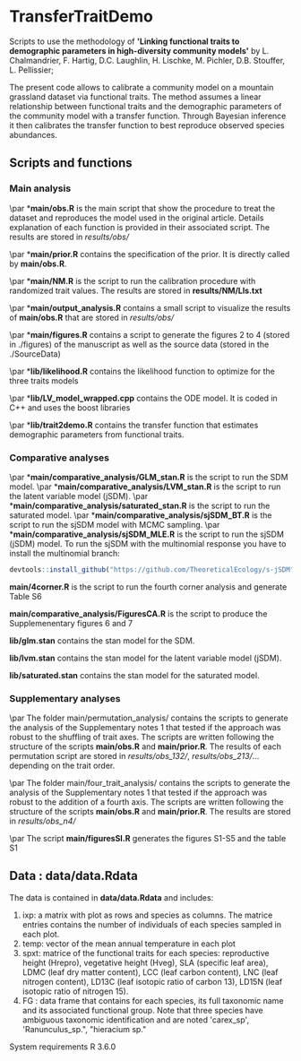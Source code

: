 # TransferTraitDemo
Scripts to use the methodology of **'Linking functional traits to demographic parameters in high-diversity community models'** by L. Chalmandrier, F. Hartig, D.C. Laughlin, H. Lischke, M. Pichler, D.B. Stouffer, L. Pellissier;


The present code allows to calibrate a community model on a mountain grassland dataset via functional traits. The method assumes a linear relationship between functional traits and the demographic parameters of the community model with a transfer function. Through Bayesian inference it then calibrates the transfer function to best reproduce observed species abundances.  

## Scripts and functions
### Main analysis
\par ***main/obs.R** is the main script that show the procedure to treat the dataset and reproduces the model used in the original article. Details explanation of each function is provided in their associated script. The results are stored in *results/obs/*

\par ***main/prior.R** contains the specification of the prior. It is directly called by **main/obs.R**.

\par ***main/NM.R** is the script to run the calibration procedure with randomized trait values. The results are stored in **results/NM/Lls.txt**

\par ***main/output_analysis.R** contains a small script to visualize the results of **main/obs.R** that are stored in *results/obs/*

\par ***main/figures.R** contains a script to generate the figures 2 to 4 (stored in ./figures) of the manuscript as well as the source data (stored in the ./SourceData)

\par ***lib/likelihood.R** contains the likelihood function to optimize for the three traits models

\par ***lib/LV_model_wrapped.cpp** contains the ODE model. It is coded in C++ and uses the boost libraries

\par ***lib/trait2demo.R** contains the transfer function that estimates demographic parameters from functional traits.

### Comparative analyses
\par ***main/comparative_analysis/GLM_stan.R** is the script to run the SDM model.
\par ***main/comparative_analysis/LVM_stan.R** is the script to run the latent variable model (jSDM).
\par ***main/comparative_analysis/saturated_stan.R** is the script to run the saturated model.
\par ***main/comparative_analysis/sjSDM_BT.R** is the script to run the sjSDM model with MCMC sampling.
\par ***main/comparative_analysis/sjSDM_MLE.R** is the script to run the sjSDM (jSDM) model. To run the sjSDM with the multinomial response you have to install the multinomial branch:
```r
devtools::install_github("https://github.com/TheoreticalEcology/s-jSDM", ref="multinomial", subdir = "sjSDM")
```
**main/4corner.R** is the script to run the fourth corner analysis and generate Table S6

**main/comparative_analysis/FiguresCA.R** is the script to produce the Supplemenentary figures 6 and 7

**lib/glm.stan** contains the stan model for the SDM.

**lib/lvm.stan** contains the stan model for the latent variable model (jSDM).

**lib/saturated.stan** contains the stan model for the saturated model.

### Supplementary analyses
\par The folder main/permutation_analysis/ contains the scripts to generate the analysis of the Supplementary notes 1 that tested if the approach was robust to the shuffling of trait axes. The scripts are written following the structure of the scripts **main/obs.R** and **main/prior.R**. The results of each permutation script are stored in *results/obs_132/*, *results/obs_213/*... depending on the trait order.

\par The folder main/four_trait_analysis/ contains the scripts to generate the analysis of the Supplementary notes 1 that tested if the approach was robust to the addition of a fourth axis. The scripts are written following the structure of the scripts **main/obs.R** and **main/prior.R**. The results are stored in *results/obs_n4/*

\par The script **main/figuresSI.R** generates the figures S1-S5 and the table S1

## Data : data/data.Rdata
The data is contained in **data/data.Rdata** and includes:

1. ixp: a matrix with plot as rows and species as columns. The matrice entries contains the number of individuals of each species sampled in each plot.
2. temp: vector of the mean annual temperature in each plot
3. spxt: matrice of the functional traits for each species: reproductive height (Hrepro), vegetative height (Hveg), SLA (specific leaf area), LDMC (leaf dry matter content), LCC (leaf carbon content), LNC (leaf nitrogen content), LD13C (leaf isotopic ratio of carbon 13), LD15N (leaf isotopic ratio of nitrogen 15). 
4. FG : data frame that contains for each species, its full taxonomic name and its associated functional group. Note that three species have ambiguous taxonomic identification and are noted 'carex_sp', 'Ranunculus_sp.", "hieracium sp."

System requirements R 3.6.0
